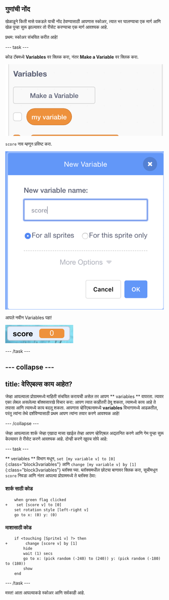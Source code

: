 ## गुणांची नोंद

खेळाडूने किती मासे पकडले याची नोंद ठेवण्यासाठी आपणास स्कोअर, त्यात भर घालण्याचा एक मार्ग आणि खेळ पुन्हा सुरू झाल्यावर तो रीसेट करण्याचा एक मार्ग आवश्यक आहे.

प्रथम: स्कोअर संचयित करीत आहे!

\--- task \---

कोड टॅबमध्ये **Variables** वर क्लिक करा, नंतर **Make a Variable** वर क्लिक करा.

![](images/catch5.png)

` score ` नाव म्हणून प्रविष्ट करा.

![](images/catch6.png)

आपले नवीन Variables पहा!

![The Score variable is displayed on the stage](images/scoreVariableStage.png)

\--- /task \---

## \--- collapse \---

## title: वेरिएबल्स काय आहेत?

जेव्हा आपल्याला प्रोग्राममध्ये माहिती संचयित करायची असेल तर आपण ** variables ** वापरता. त्यावर एका लेबल असलेल्या बॉक्ससारखे विचार करा: आपण त्यात काहीतरी ठेवू शकता, त्यामध्ये काय आहे ते तपासा आणि त्यामध्ये काय बदलू शकता. आपणास व्हेरिएबल्समध्ये **variables** विभागामध्ये आढळतील, परंतु त्यांना तेथे दर्शविण्यासाठी प्रथम आपण त्यांना तयार करणे आवश्यक आहे!

\--- /collapse \---

जेव्हा आपल्याला शार्क जेव्हा एखादा मासा खाईल तेव्हा आपण व्हेरिएबल अद्यतनित करणे आणि गेम पुन्हा सुरू केल्यावर ते रीसेट करणे आवश्यक आहे. दोन्ही करणे खूपच सोपे आहे:

\--- task \---

** veriables ** विभाग मधून, `set [my variable v] to [0]`{:class="block3variables"} आणि `change [my variable v] by [1]`{:class="block3variables"} ब्लॉक्स घ्या. ब्लॉक्समधील छोट्या बाणावर क्लिक करा, सूचीमधून ` score ` निवडा आणि नंतर आपल्या प्रोग्राममध्ये ते ब्लॉक्स ठेवा:

### शार्क साठी कोड

```blocks3
    when green flag clicked
+    set [score v] to [0]
    set rotation style [left-right v]
    go to x: (0) y: (0)
```

### माशासाठी कोड

```blocks3
    if <touching [Sprite1 v] ?> then
+        change [score v] by [1]
        hide
        wait (1) secs
        go to x: (pick random (-240) to (240)) y: (pick random (-180) to (180))
        show
    end
```

\--- /task \---

मस्त! आता आपल्याकडे स्कोअर आणि सर्वकाही आहे.